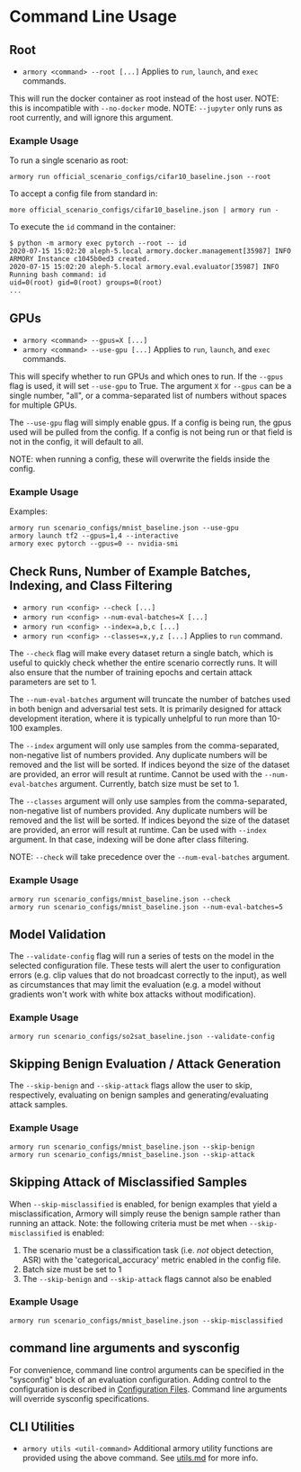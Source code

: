 # Command Line Usage

## Root
* `armory <command> --root [...]`
Applies to `run`, `launch`, and `exec` commands.

This will run the docker container as root instead of the host user.
NOTE: this is incompatible with `--no-docker` mode.
NOTE: `--jupyter` only runs as root currently, and will ignore this argument.

### Example Usage

To run a single scenario as root:
```
armory run official_scenario_configs/cifar10_baseline.json --root
```

To accept a config file from standard in:
```
more official_scenario_configs/cifar10_baseline.json | armory run -
```

To execute the `id` command in the container:
```
$ python -m armory exec pytorch --root -- id
2020-07-15 15:02:20 aleph-5.local armory.docker.management[35987] INFO ARMORY Instance c1045b0ed3 created.
2020-07-15 15:02:20 aleph-5.local armory.eval.evaluator[35987] INFO Running bash command: id
uid=0(root) gid=0(root) groups=0(root)
...
```

## GPUs
* `armory <command> --gpus=X [...]`
* `armory <command> --use-gpu [...]`
Applies to `run`, `launch`, and `exec` commands.

This will specify whether to run GPUs and which ones to run.
If the `--gpus` flag is used, it will set `--use-gpu` to True.
The argument `X` for `--gpus` can be a single number, "all",
or a comma-separated list of numbers without spaces for multiple GPUs.

The `--use-gpu` flag will simply enable gpus.
If a config is being run, the gpus used will be pulled from the config.
If a config is not being run or that field is not in the config, it will default to all.

NOTE: when running a config, these will overwrite the fields inside the config.

### Example Usage

Examples:
```
armory run scenario_configs/mnist_baseline.json --use-gpu
armory launch tf2 --gpus=1,4 --interactive
armory exec pytorch --gpus=0 -- nvidia-smi
```

## Check Runs, Number of Example Batches, Indexing, and Class Filtering
* `armory run <config> --check [...]`
* `armory run <config> --num-eval-batches=X [...]`
* `armory run <config> --index=a,b,c [...]`
* `armory run <config> --classes=x,y,z [...]`
Applies to `run` command.

The `--check` flag will make every dataset return a single batch,
which is useful to quickly check whether the entire scenario correctly runs.
It will also ensure that the number of training epochs and certain attack parameters are set to 1.

The `--num-eval-batches` argument will truncate the number of batches used in
both benign and adversarial test sets.
It is primarily designed for attack development iteration, where it is typically unhelpful
to run more than 10-100 examples.

The `--index` argument will only use samples from the comma-separated, non-negative list of numbers provided.
Any duplicate numbers will be removed and the list will be sorted.
If indices beyond the size of the dataset are provided, an error will result at runtime.
Cannot be used with the `--num-eval-batches` argument.
Currently, batch size must be set to 1.

The `--classes` argument will only use samples from the comma-separated, non-negative list of numbers provided.
Any duplicate numbers will be removed and the list will be sorted.
If indices beyond the size of the dataset are provided, an error will result at runtime.
Can be used with `--index` argument. In that case, indexing will be done after class filtering.

NOTE: `--check` will take precedence over the `--num-eval-batches` argument.

### Example Usage

```
armory run scenario_configs/mnist_baseline.json --check
armory run scenario_configs/mnist_baseline.json --num-eval-batches=5
```

## Model Validation
The `--validate-config` flag will run a series of tests on the model in the selected configuration file.  These tests will alert the user to configuration errors (e.g. clip values that do not broadcast correctly to the input), as well as circumstances that may limit the evaluation (e.g. a model without gradients won't work with white box attacks without modification).

### Example Usage
```
armory run scenario_configs/so2sat_baseline.json --validate-config
```

## Skipping Benign Evaluation / Attack Generation
The `--skip-benign` and `--skip-attack` flags allow the user to skip, respectively, evaluating on benign samples and generating/evaluating attack samples.

### Example Usage
```
armory run scenario_configs/mnist_baseline.json --skip-benign
armory run scenario_configs/mnist_baseline.json --skip-attack
```

## Skipping Attack of Misclassified Samples
When `--skip-misclassified` is enabled, for benign examples that yield a misclassification, Armory will simply reuse the 
benign sample rather than running an attack. Note: the following criteria must be met when `--skip-misclassified` is enabled:

1. The scenario must be a classification task (i.e. *not* object detection, ASR) with the 'categorical_accuracy' metric enabled in the config file.
2. Batch size must be set to 1
3. The `--skip-benign` and `--skip-attack` flags cannot also be enabled

### Example Usage
```
armory run scenario_configs/mnist_baseline.json --skip-misclassified
```

## command line arguments and sysconfig

For convenience, command line control arguments can be specified in the "sysconfig"
block of an evaluation configuration. Adding control to the configuration is
described in [Configuration Files][conf]. Command line arguments will override
sysconfig specifications.


  [conf]: configuration_files.md#sysconfig-and-command-line-arguments


## CLI Utilities
* `armory utils <util-command>`
Additional armory utility functions are provided using the above command. See [utils.md](./utils.md) for more info.